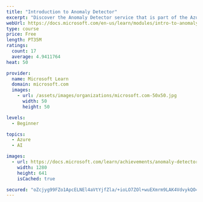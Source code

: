 ```yaml
---
title: "Introduction to Anomaly Detector"
excerpt: "Discover the Anomaly Detector service that is part of the Azure Decision services offerings."
webUrl: https://docs.microsoft.com/en-us/learn/modules/intro-to-anomaly-detector/
type: course
price: Free
length: PT35M
ratings:
  count: 17
  average: 4.9411764
heat: 50

provider:
  name: Microsoft Learn
  domain: microsoft.com
  images:
    - url: /assets/images/organizations/microsoft.com-50x50.jpg
      width: 50
      height: 50

levels:
  - Beginner

topics:
  - Azure
  - AI

images:
  - url: https://docs.microsoft.com/learn/achievements/anomaly-detector-social.png
    width: 1280
    height: 641
    isCached: true

secured: "oZcjyg99FZo1ApcELNEl4aVtYjfZla/+ioLO7ZOl+wuEXmrm9LAK4VdvykQO46a5/i9JTdS4AmqewOkNqQEabCFCLLN+qZeW7V6uBWt2flOCwnst14q+nGRXwVN7QThN9AEPEWsqtLM7+I03w68J9KgG6nbXL7cVNOnvFguLW9tuqZ5NgdQmk3ajmF2RsLbLP3pZ+jg9isVb35AVx+x1+UvBEyQy6Pldtd8bla87UxDLQKGT72WGNLJk1ugVRuOgSNK1PCDnMTXUCdJdYvW83Hyu8vwwcZGe+yQiqwDZRNBCJRKchohp9zDZgh7e6lDvYmZQZSmT7r0Wat9vMBrHp6a0DigNkNzA38JRPPhcjX0bPYXZsMRodIh3HFdobNok9MXXMtiyJbK9syeAVXnGMy0QuA6tzJYfVGe+vVPNhn8=;ErbRZkee+s9OZPCSyBt8iw=="
---
```


